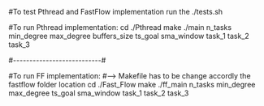 #To test Pthread and FastFlow implementation
run the ./tests.sh


#To run Pthread implementation:
cd ./Pthread
make
./main n_tasks min_degree max_degree buffers_size ts_goal sma_window task_1 task_2 task_3

#---------------------------#

#To run FF implementation: 
#--> Makefile has to be change accordly the fastflow folder location
cd ./Fast_Flow
make
./ff_main n_tasks min_degree max_degree ts_goal sma_window task_1 task_2 task_3
